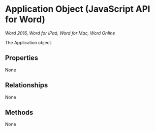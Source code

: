 # Application Object (JavaScript API for Word)

_Word 2016, Word for iPad, Word for Mac, Word Online_

The Application object.

## Properties

None

## Relationships
None


## Methods
None

